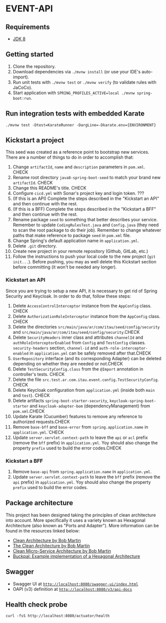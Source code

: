 # EVENT-API

## Requirements

- [JDK 8](https://adoptium.net/es/temurin/releases)

## Getting started

1. Clone the repository.
2. Download dependencies via `./mvnw install` (or use your IDE's auto-import).
3. Run unit tests with `./mvnw test` or `./mvnw verify` (to validate rules with JaCoCo).
4. Start application with `SPRING_PROFILES_ACTIVE=local ./mvnw spring-boot:run`.

## Run integration tests with embedded Karate

`./mvnw test -Dtest=KarateRunner -DargLine=-Dkarate.env={ENVIRONMENT}`

## Kickstart a project

This seed was created as a reference point to bootstrap new services. There are a number of things to do in order to 
accomplish that:

1. Change `artifactId`, `name` and `description` parameters in `pom.xml`. CHECK
2. Rename root directory `java8-spring-boot-seed` to match your brand new `artifactId`. CHECK
3. Change this README's title. CHECK
4. Configure `cicd.yml` with Sonar's project key and login token. ???
5. (If this is an API) Complete the steps described in the "Kickstart an API" and then continue with the rest.
6. (If this is a BFF) Complete the steps described in the "Kickstart a BFF" and then continue with the rest.
7. Rename package `seed` to something that better describes your service. Remember to update `CodingRulesTest.java` and 
`Config.java` (they need to scan the root package to do their job). Remember to change whatever paths that make 
reference to package `seed` in `pom.xml` file.
8. Change Spring's default application name in `application.yml`.
9. Delete `.git` directory.
10. Create new project in your remote repository (Github, GitLab, etc.)
11. Follow the instructions to push your local code to the new project (`git init...`). Before pushing, you may as well 
delete this Kickstart section before committing (it won't be needed any longer).

### Kickstart an API

Since you are trying to setup a new API, it is necessary to get rid of Spring Security and Keycloak. In order to do 
that, follow these steps:

1. Delete `AccessControlInterceptor` instance from the `AppConfig` class. CHECK
2. Delete `AuthorizationRoleInterceptor` instance from the `AppConfig` class. CHECK
3. Delete the directories `src/main/java/ar/com/itau/seed/config/security` and 
`src/main/java/ar/com/itau/seed/config/security`.CHECK
4. Delete `SecurityHeaders` inner class and attributes `channelId` and `authRoleInterceptorEnabled` from `Config`
and `TestConfig` classes. `security-headers` section, `channel-id` and `auth-role-interceptor-enabled` in
`application.yml` can be safely removed after that.CHECK
5. `UserRepository` interface (and its corresponding Adapter) can be deleted depending on whether they are needed or
not.CHECK
6. Delete `TestSecurityConfig.class` from the `@Import` annotation in controller's tests. CHECK
7. Delete the file `src.test.ar.com.itau.event.config.TestSecurityConfig`. CHECK
8. Delete Keycloak configuration from `application.yml` (inside both `main` and `test`). CHECK
9. Delete artifacts `spring-boot-starter-security`, `keycloak-spring-boot-starter` and `keycloak-adapter-bom`
   (dependencyManagement) from `pom.xml`.CHECK
10. Update Karate (Cucumber) features to remove any reference to authorized requests.CHECK
11. Remove `base-bff` and `base-error` from `spring.application.name` in `application.yml`.`CHECK
12. Update `server.servlet.context-path` to leave the `api` or `acl` prefix (remove the `bff` prefix) in 
`application.yml`. Yoy should also change the property `prefix` used to build the error codes.CHECK

### Kickstart a BFF

1. Remove `base-api` from `spring.application.name` in `application.yml`. 
2. Update `server.servlet.context-path` to leave the `bff` prefix (remove the `api` prefix) in `application.yml`. Yoy 
should also change the property `prefix` used to build the error codes.

## Package architecture

This project has been designed taking the principles of clean architecture into account. More specifically it uses 
a variety known as Hexagonal Architecture (also known as "Ports and Adapter"). More information can be found in the
resources linked below:

- [Clean Architecture by Bob Martin](https://blog.cleancoder.com/uncle-bob/2011/11/22/Clean-Architecture.html)
- [The Clean Architecture by Bob Martin](https://blog.cleancoder.com/uncle-bob/2012/08/13/the-clean-architecture.html)
- [Clean Micro-Service Architecture by Bob Martin](https://blog.cleancoder.com/uncle-bob/2014/10/01/CleanMicroserviceArchitecture.html)
- [Buckpal: Example implementation of a Hexagonal Architecture](https://github.com/thombergs/buckpal)

## Swagger

- Swagger UI at [`http://localhost:8080/swagger-ui/index.html`](http://localhost:8080/swagger-ui/index.html)
- OAPI (v3) definition at [`http://localhost:8080/v3/api-docs`](http://localhost:8080/v3/api-docs)

## Health check probe

`curl -fsS http://localhost:8080/actuator/health`
